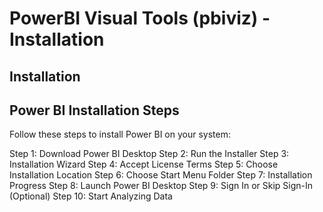 # PowerBI Visual Tools (pbiviz) - Installation


## Installation
## Power BI Installation Steps
Follow these steps to install Power BI on your system:

Step 1: Download Power BI Desktop
Step 2: Run the Installer
Step 3: Installation Wizard
Step 4: Accept License Terms
Step 5: Choose Installation Location
Step 6: Choose Start Menu Folder
Step 7: Installation Progress
Step 8: Launch Power BI Desktop
Step 9: Sign In or Skip Sign-In (Optional)
Step 10: Start Analyzing Data
